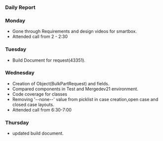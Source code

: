 ### Daily Report



### Monday

- Gone through Requirements and design videos for smartbox.
- Attended call from 2 - 2:30

### Tuesday

- Build Document for request(43351).

### Wednesday

- Creation of Object(BulkPartRequest) and fields.
- Compared components in Test and Mergedev21 environment.
- Code coverage for classes
- Removing '--none--' value from picklist in case creation,open case and closed case layouts.
- Attended call from 6:30-7:00

### Thursday

- updated build document.






